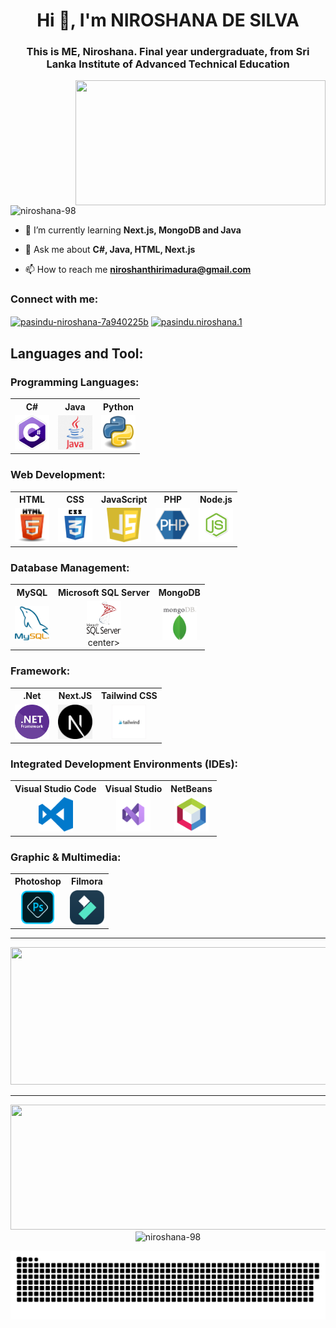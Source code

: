 <h1 align="center">Hi 👋, I'm NIROSHANA DE SILVA</h1>
<h3 align="center">This is ME, Niroshana. Final year undergraduate, from Sri Lanka Institute of Advanced Technical Education</h3>

<img align="right" width="400" height="200" src="https://images.squarespace-cdn.com/content/v1/5769fc401b631bab1addb2ab/1541580611624-TE64QGKRJG8SWAIUS7NS/coding-freak.gif">

<p align="left"> <img src="https://komarev.com/ghpvc/?username=niroshana-98&label=Profile%20views&color=0e75b6&style=flat" alt="niroshana-98" /> </p>

- 🌱 I’m currently learning **Next.js, MongoDB and Java**

- 💬 Ask me about **C#, Java, HTML, Next.js**

- 📫 How to reach me **niroshanthirimadura@gmail.com**

<h3 align="left">Connect with me:</h3>
<p align="left">
<a href="https://linkedin.com/in/pasindu-niroshana-7a940225b" target="blank"><img align="center" src="https://raw.githubusercontent.com/rahuldkjain/github-profile-readme-generator/master/src/images/icons/Social/linked-in-alt.svg" alt="pasindu-niroshana-7a940225b" height="30" width="40" /></a>
<a href="https://fb.com/pasindu.niroshana.1" target="blank"><img align="center" src="https://raw.githubusercontent.com/rahuldkjain/github-profile-readme-generator/master/src/images/icons/Social/facebook.svg" alt="pasindu.niroshana.1" height="30" width="40" /></a>
</p>

<h2 align="left">Languages and Tool:</h2>
<div>

### Programming Languages:
<table>
  <tr>
    <th>C#</th>
    <th>Java</th>
    <th>Python</th>
  </tr>
  <tr>
    <td style="text-align:center;"><img src="https://github.com/Niroshana-98/Niroshana-98/blob/main/assets/c%23.png" title="C#" alt="C#" width="55" height="55"/></td>
    <td style="text-align:center;"><img src="https://github.com/Niroshana-98/Niroshana-98/blob/main/assets/java.png" title="Java" alt="Java" width="55" height="55"/></td>
    <td style="text-align:center;"><img src="https://github.com/Niroshana-98/Niroshana-98/blob/main/assets/Python.png" title="Python" alt="Python" width="55" height="55"/></td>
  </tr>
</table>

### Web Development:
<table>
  <tr>
    <th>HTML</th>
    <th>CSS</th>
    <th>JavaScript</th>
    <th>PHP</th>
    <th>Node.js</th>
  </tr>
  <tr>
    <td style="text-align:center;"><img src="https://github.com/Niroshana-98/Niroshana-98/blob/main/assets/HTML.png" title="HTML" alt="HTML" width="55" height="55"/></td>
    <td style="text-align:center;"><img src="https://github.com/Niroshana-98/Niroshana-98/blob/main/assets/CSS.png" title="CSS" alt="CSS" width="55" height="55"/></td>
    <td style="text-align:center;"><img src="https://github.com/Niroshana-98/Niroshana-98/blob/main/assets/JavaScript.png" title="JavaScript" alt="JavaScript" width="55" height="55"/></td>
    <td style="text-align:center;"><img src="https://github.com/Niroshana-98/Niroshana-98/blob/main/assets/php_PNG36.png" title="PHP" alt="PHP" width="55" height="55"/></td>
    <td style="text-align:center;"><img src="https://github.com/Niroshana-98/Niroshana-98/blob/main/assets/NodeJS.png" title="Node.js" alt="Node.js" width="55" height="55"/></td>
  </tr>
</table>

### Database Management:
<table>
  <tr>
    <th>MySQL</th>
    <th>Microsoft SQL Server</th>
    <th>MongoDB</th>
  </tr>
  <tr>
    <td style="text-align:center;"><img src="https://github.com/Niroshana-98/Niroshana-98/blob/main/assets/mysql.png" title="SQL" alt="SQL" width="55" height="55"/></td>
    <td style="text-align:center;"><center><img src="https://github.com/Niroshana-98/Niroshana-98/blob/main/assets/micro.png" title="SQLS" alt="SQLS" width="55" height="55"/></center>center></td>
    <td style="text-align:center;"><img src="https://github.com/Niroshana-98/Niroshana-98/blob/main/assets/mongo.png" title="mongo" alt="mongo" width="55" height="55"/></td>
  </tr>
</table>

### Framework:
<table>
  <tr>
    <th>.Net</th>
    <th>Next.JS</th>
    <th>Tailwind CSS</th>
  </tr>
  <tr>
    <td style="text-align:center;"><img src="https://github.com/Niroshana-98/Niroshana-98/blob/main/assets/net.png" title="SQL" alt="SQL" width="55" height="55"/></td>
    <td style="text-align:center;"><img src="https://github.com/Niroshana-98/Niroshana-98/blob/main/assets/next.png" title="SQLS" alt="SQLS" width="55" height="55"/></td>
    <td style="text-align:center;"><img src="https://github.com/Niroshana-98/Niroshana-98/blob/main/assets/telwind.jpeg" title="mongo" alt="mongo" width="55" height="55"/></td>
  </tr>
</table>

### Integrated Development Environments (IDEs):
<table>
  <tr>
    <th>Visual Studio Code</th>
    <th>Visual Studio</th>
    <th>NetBeans</th>
  </tr>
  <tr>
    <td style="text-align:center;"><img src="https://github.com/Niroshana-98/Niroshana-98/blob/main/assets/vs%20code.png" title="SQL" alt="SQL" width="55" height="55"/></td>
    <td style="text-align:center;"><img src="https://github.com/Niroshana-98/Niroshana-98/blob/main/assets/629b71eb7c5cd817694c3227.png" title="SQLS" alt="SQLS" width="55" height="55"/></td>
    <td style="text-align:center;"><img src="https://github.com/Niroshana-98/Niroshana-98/blob/main/assets/netb.png" title="mongo" alt="mongo" width="55" height="55"/></td>
  </tr>
</table>

### Graphic & Multimedia:
<table>
  <tr>
    <th>Photoshop</th>
    <th>Filmora</th>
  </tr>
  <tr>
    <td style="text-align:center;"><img src="https://github.com/Niroshana-98/Niroshana-98/blob/main/assets/photo.png" title="SQL" alt="SQL" width="55" height="55"/></td>
    <td style="text-align:center;"><img src="https://github.com/Niroshana-98/Niroshana-98/blob/main/assets/filmora_logo.png" title="SQLS" alt="SQLS" width="55" height="55"/></td>
  </tr>
</table>

</div>

---

  
<p align="center">
  <img width="800" height="220" src="https://streak-stats.demolab.com?user=niroshana-98&theme=highcontrast&hide_border=true&border_radius=5&card_width=800">
</p>


---




<p align="center">
  <img width="600" height="200" src="https://github-readme-stats.vercel.app/api?username=niroshana-98&show_icons=true&theme=vision-friendly-dark">
  <img width="400" height="200" src="https://github-readme-stats.vercel.app/api/top-langs?username=niroshana-98&show_icons=true&locale=en&layout=compact&theme=vision-friendly-dark" alt="niroshana-98" />
</p>


<p align="center">
 <img width="1000" src="assets/github-snake.svg" alt="snake"/>
</p>
